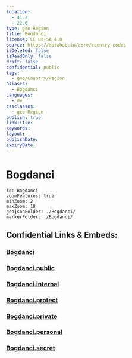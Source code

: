 ```yaml
---
location:
  - 41.2
  - 22.6
type: geo-Region
title: Bogdanci
license: CC BY-SA 4.0
source: https://datahub.io/core/country-codes
isDeleted: false
isReadOnly: false
draft: false
confidential: public
tags:
  - geo/Country/Region
aliases:
  - Bogdanci
Languages:
  - de
cssclasses:
  - geo-Region
publish: true
linkTitle:
keywords:
layout:
publishDate:
expiryDate:
---
```


# Bogdanci

```leaflet
id: Bogdanci
zoomFeatures: true 
minZoom: 2 
maxZoom: 18
geojsonFolder: ./Bogdanci/
markerFolder: ./Bogdanci/
```


## Confidential Links & Embeds: 

### [Bogdanci](/_Standards/Earth/Continent/Europe/Europe~South/Macedonia~North/Municipalities~Macedonia/Bogdanci.md) 

### [Bogdanci.public](/_public/Earth/Continent/Europe/Europe~South/Macedonia~North/Municipalities~Macedonia/Bogdanci.public.md) 

### [Bogdanci.internal](/_internal/Earth/Continent/Europe/Europe~South/Macedonia~North/Municipalities~Macedonia/Bogdanci.internal.md) 

### [Bogdanci.protect](/_protect/Earth/Continent/Europe/Europe~South/Macedonia~North/Municipalities~Macedonia/Bogdanci.protect.md) 

### [Bogdanci.private](/_private/Earth/Continent/Europe/Europe~South/Macedonia~North/Municipalities~Macedonia/Bogdanci.private.md) 

### [Bogdanci.personal](/_personal/Earth/Continent/Europe/Europe~South/Macedonia~North/Municipalities~Macedonia/Bogdanci.personal.md) 

### [Bogdanci.secret](/_secret/Earth/Continent/Europe/Europe~South/Macedonia~North/Municipalities~Macedonia/Bogdanci.secret.md)

